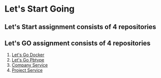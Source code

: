 # Let's Start Going

## Let's Start assignment consists of 4 repositories

## Let's GO assignment consists of 4 repositories
1. [Let's Go Docker](https://github.com/dinhtp/lets-go)
2. [Let's Go Pbtype](https://github.com/dinhtp/lets-go-pbtype)
3. [Company Service](https://github.com/dinhtp/lets-go-company)
4. [Project Service](https://github.com/dinhtp/lets-go-project)